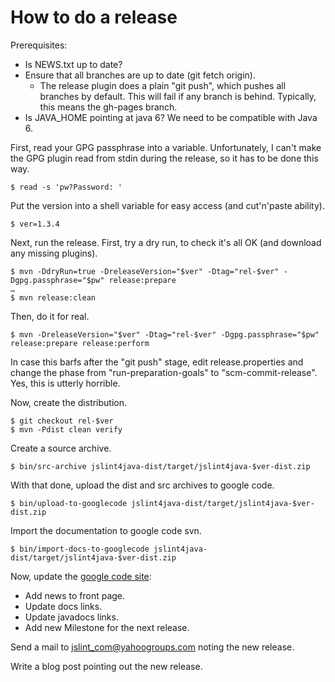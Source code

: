 How to do a release
===================

Prerequisites:

 * Is NEWS.txt up to date?
 * Ensure that all branches are up to date (git fetch origin).
   * The release plugin does a plain "git push", which pushes all branches by default.  This will fail if any branch is behind. Typically, this means the gh-pages branch.
 * Is JAVA_HOME pointing at java 6?  We need to be compatible with Java 6.

First, read your GPG passphrase into a variable.  Unfortunately, I can't make the GPG plugin read from stdin during the release, so it has to be done this way.

    $ read -s 'pw?Password: '

Put the version into a shell variable for easy access (and cut'n'paste ability).

    $ ver=1.3.4

Next, run the release.  First, try a dry run, to check it's all OK (and download any missing plugins).

    $ mvn -DdryRun=true -DreleaseVersion="$ver" -Dtag="rel-$ver" -Dgpg.passphrase="$pw" release:prepare
    …
    $ mvn release:clean

Then, do it for real.

    $ mvn -DreleaseVersion="$ver" -Dtag="rel-$ver" -Dgpg.passphrase="$pw" release:prepare release:perform

In case this barfs after the "git push" stage, edit release.properties and change the phase from "run-preparation-goals" to "scm-commit-release".  Yes, this is utterly horrible.

Now, create the distribution.

    $ git checkout rel-$ver
    $ mvn -Pdist clean verify

Create a source archive.

    $ bin/src-archive jslint4java-dist/target/jslint4java-$ver-dist.zip

With that done, upload the dist and src archives to google code.

    $ bin/upload-to-googlecode jslint4java-dist/target/jslint4java-$ver-dist.zip

Import the documentation to google code svn.

    $ bin/import-docs-to-googlecode jslint4java-dist/target/jslint4java-$ver-dist.zip

Now, update the [google code site](http://code.google.com/p/jslint4java/):

 * Add news to front page.
 * Update docs links.
 * Update javadocs links.
 * Add new Milestone for the next release.

Send a mail to <jslint_com@yahoogroups.com> noting the new release.

Write a blog post pointing out the new release.
